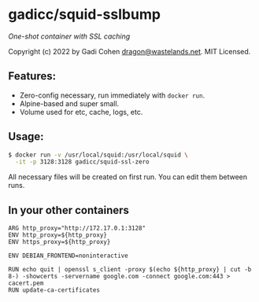 # gadicc/squid-sslbump

*One-shot container with SSL caching*

Copyright (c) 2022 by Gadi Cohen <dragon@wastelands.net>.  MIT Licensed.

## Features:

  * Zero-config necessary, run immediately with `docker run`.
  * Alpine-based and super small.
  * Volume used for etc, cache, logs, etc.

## Usage:

```bash
$ docker run -v /usr/local/squid:/usr/local/squid \
  -it -p 3128:3128 gadicc/squid-ssl-zero
```

All necessary files will be created on first run.  You can edit them
between runs.

## In your other containers

```
ARG http_proxy="http://172.17.0.1:3128"
ENV http_proxy=${http_proxy}
ENV https_proxy=${http_proxy}

ENV DEBIAN_FRONTEND=noninteractive

RUN echo quit | openssl s_client -proxy $(echo ${http_proxy} | cut -b 8-) -showcerts -servername google.com -connect google.com:443 > cacert.pem
RUN update-ca-certificates
```

